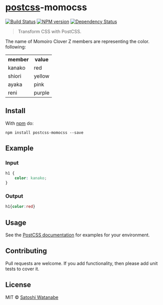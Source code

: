 # [postcss][postcss]-momocss
[![Build Status](https://travis-ci.org/sassy/postcss-momocss.svg?branch=master)][ci] [![NPM version](https://badge.fury.io/js/postcss-momocss.svg)][npm] [![Dependency Status](https://gemnasium.com/sassy/postcss-momocss.svg)][deps]

> Transform CSS with PostCSS.

The name of Momoiro Clover Z members are representing the color.
following:

<table>
<tr>
    <th>member</th><th>value</th>
</tr>
<tr>
    <td>kanako</td><td>red</td>
</tr>
<tr>
    <td>shiori</td><td>yellow</td>
</tr>
<tr>
    <td>ayaka</td><td>pink</td>
</tr>
<tr>
    <td>reni</td><td>purple</td>
</tr>
</table>

## Install

With [npm](https://npmjs.org/package/postcss-momocss) do:

```
npm install postcss-momocss --save
```

## Example

### Input

```css
h1 {
    color: kanako;
}
```

### Output

```css
h1{color:red}
```

<!--
## API

### momocss([options])

#### options

##### foo

Type: `boolean`
Default: `true`

Description of what it does. An example:

```js
var css = 'h1 { color: red }';
console.log(postcss([ require('postcss-momocss')({foo: true}) ]).process(css).css);

// => 'h1{color:red}'
```-->

## Usage

See the [PostCSS documentation](https://github.com/postcss/postcss#usage) for
examples for your environment.

## Contributing

Pull requests are welcome. If you add functionality, then please add unit tests
to cover it.

## License

MIT © [Satoshi Watanabe](https://github.com/sassy/momocss)

[ci]:      https://travis-ci.org/sassy/postcss-momocss
[deps]:    https://gemnasium.com/sassy/postcss-momocss
[npm]:     http://badge.fury.io/js/postcss-momocss
[postcss]: https://github.com/postcss/postcss
